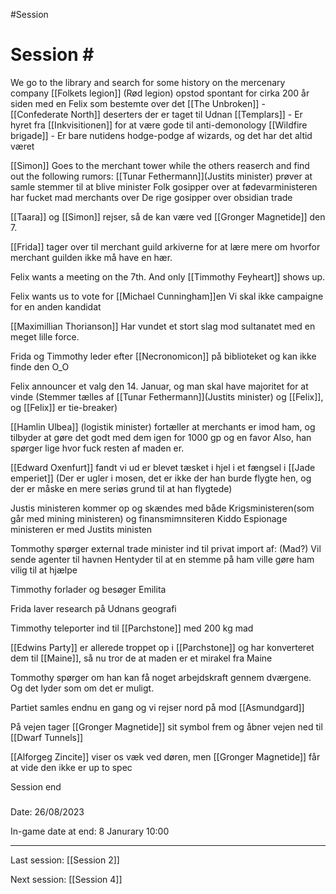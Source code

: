 #Session 

Session #
=========
We go to the library and search for some history on the mercenary company
[[Folkets legion]] (Rød legion) opstod spontant for cirka 200 år siden med en Felix som bestemte over det
[[The Unbroken]] - [[Confederate North]] deserters der er taget til Udnan
[[Templars]] - Er hyret fra [[Inkvisitionen]] for at være gode til anti-demonology
[[Wildfire brigade]] - Er bare nutidens hodge-podge af wizards, og det har det altid været

[[Simon]] Goes to the merchant tower while the others reaserch and find out the following rumors:
[[Tunar Fethermann]](Justits minister) prøver at samle stemmer til at blive minister
Folk gosipper over at fødevarministeren har fucket mad merchants over
De rige gosipper over obsidian trade

[[Taara]] og [[Simon]] rejser, så de kan være ved [[Gronger Magnetide]] den 7.

[[Frida]] tager over til merchant guild arkiverne for at lære mere om hvorfor merchant guilden ikke må have en hær.

Felix wants a meeting on the 7th. And only [[Timmothy Feyheart]] shows up.

Felix wants us to vote for [[Michael Cunningham]]en 
Vi skal ikke campaigne for en anden kandidat

[[Maximillian Thorianson]] Har vundet et stort slag mod sultanatet med en meget lille force.

Frida og Timmothy leder efter [[Necronomicon]] på biblioteket og kan ikke finde den O_O

Felix announcer et valg den 14. Januar, og man skal have majoritet for at vinde
(Stemmer tælles af [[Tunar Fethermann]](Justits minister) og [[Felix]], og [[Felix]] er tie-breaker)

[[Hamlin Ulbea]] (logistik minister) fortæller at merchants er imod ham, og tilbyder at gøre det godt med dem igen for 1000 gp og en favor
Also, han spørger lige hvor fuck resten af maden er.

[[Edward Oxenfurt]] fandt vi ud er blevet tæsket i hjel i et fængsel i [[Jade emperiet]]
(Der er ugler i mosen, det er ikke der han burde flygte hen, og der er måske en mere seriøs grund til at han flygtede)

Justis ministeren kommer op og skændes med både Krigsministeren(som går med mining ministeren) og finansmimnsiteren
Kiddo Espionage ministeren er med Justits ministen

Tommothy spørger external trade minister ind til privat import af: (Mad?)
Vil sende agenter til havnen
Hentyder til at en stemme på ham ville gøre ham vilig til at hjælpe

Timmothy forlader og besøger Emilita

Frida laver research på Udnans geografi

Timmothy teleporter ind til [[Parchstone]] med 200 kg mad

[[Edwins Party]] er allerede troppet op i [[Parchstone]] og har konverteret dem til [[Maine]], så nu tror de at maden er et mirakel fra Maine

Tommothy spørger om han kan få noget arbejdskraft gennem dværgene. Og det lyder som om det er muligt.

Partiet samles endnu en gang og vi rejser nord på mod [[Asmundgard]]

På vejen tager [[Gronger Magnetide]] sit symbol frem og åbner vejen ned til [[Dwarf Tunnels]]

[[Alforgeg Zincite]] viser os væk ved døren, men [[Gronger Magnetide]] får at vide den ikke er up to spec

Session end
### 

Date: 26/08/2023

In-game date at end: 8 Janurary 10:00

* * *

Last session: [[Session 2]]

Next session: [[Session 4]]
